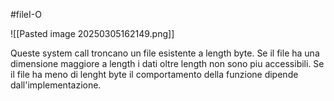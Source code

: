 #fileI-O 

![[Pasted image 20250305162149.png]]

Queste system call troncano un file esistente a length byte. Se il file ha una dimensione maggiore a length i dati oltre length non sono piu accessibili. Se il file ha meno di lenght byte il comportamento della funzione dipende dall'implementazione.